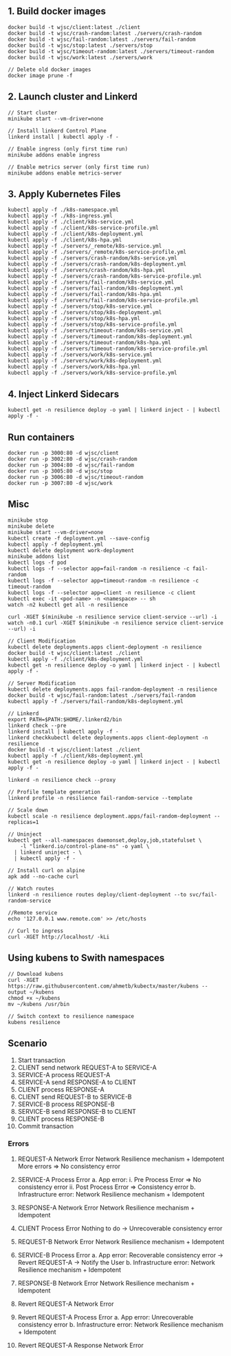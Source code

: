 
## 1. Build docker images
```
docker build -t wjsc/client:latest ./client
docker build -t wjsc/crash-random:latest ./servers/crash-random
docker build -t wjsc/fail-random:latest ./servers/fail-random
docker build -t wjsc/stop:latest ./servers/stop
docker build -t wjsc/timeout-random:latest ./servers/timeout-random
docker build -t wjsc/work:latest ./servers/work

// Delete old docker images
docker image prune -f
```

## 2. Launch cluster and Linkerd 
```
// Start cluster
minikube start --vm-driver=none

// Install linkerd Control Plane
linkerd install | kubectl apply -f -

// Enable ingress (only first time run)
minikube addons enable ingress

// Enable metrics server (only first time run)
minikube addons enable metrics-server

```

## 3. Apply Kubernetes Files
```
kubectl apply -f ./k8s-namespace.yml
kubectl apply -f ./k8s-ingress.yml
kubectl apply -f ./client/k8s-service.yml
kubectl apply -f ./client/k8s-service-profile.yml
kubectl apply -f ./client/k8s-deployment.yml
kubectl apply -f ./client/k8s-hpa.yml
kubectl apply -f ./servers/_remote/k8s-service.yml
kubectl apply -f ./servers/_remote/k8s-service-profile.yml
kubectl apply -f ./servers/crash-random/k8s-service.yml
kubectl apply -f ./servers/crash-random/k8s-deployment.yml
kubectl apply -f ./servers/crash-random/k8s-hpa.yml
kubectl apply -f ./servers/crash-random/k8s-service-profile.yml
kubectl apply -f ./servers/fail-random/k8s-service.yml
kubectl apply -f ./servers/fail-random/k8s-deployment.yml
kubectl apply -f ./servers/fail-random/k8s-hpa.yml
kubectl apply -f ./servers/fail-random/k8s-service-profile.yml
kubectl apply -f ./servers/stop/k8s-service.yml
kubectl apply -f ./servers/stop/k8s-deployment.yml
kubectl apply -f ./servers/stop/k8s-hpa.yml
kubectl apply -f ./servers/stop/k8s-service-profile.yml
kubectl apply -f ./servers/timeout-random/k8s-service.yml
kubectl apply -f ./servers/timeout-random/k8s-deployment.yml
kubectl apply -f ./servers/timeout-random/k8s-hpa.yml
kubectl apply -f ./servers/timeout-random/k8s-service-profile.yml
kubectl apply -f ./servers/work/k8s-service.yml
kubectl apply -f ./servers/work/k8s-deployment.yml
kubectl apply -f ./servers/work/k8s-hpa.yml
kubectl apply -f ./servers/work/k8s-service-profile.yml

```

## 4. Inject Linkerd Sidecars
```
kubectl get -n resilience deploy -o yaml | linkerd inject - | kubectl apply -f -

```

## Run containers
```
docker run -p 3000:80 -d wjsc/client
docker run -p 3002:80 -d wjsc/crash-random
docker run -p 3004:80 -d wjsc/fail-random
docker run -p 3005:80 -d wjsc/stop
docker run -p 3006:80 -d wjsc/timeout-random
docker run -p 3007:80 -d wjsc/work
```

## Misc
```
minikube stop
minikube delete
minikube start --vm-driver=none
kubectl create -f deployment.yml --save-config
kubectl apply -f deployment.yml
kubectl delete deployment work-deployment
minikube addons list
kubectl logs -f pod
kubectl logs -f --selector app=fail-random -n resilience -c fail-random
kubectl logs -f --selector app=timeout-random -n resilience -c timeout-random
kubectl logs -f --selector app=client -n resilience -c client
kubectl exec -it <pod-name> -n <namespace> -- sh
watch -n2 kubectl get all -n resilience

curl -XGET $(minikube -n resilience service client-service --url) -i
watch -n0.1 curl -XGET $(minikube -n resilience service client-service --url) -i

// Client Modification
kubectl delete deployments.apps client-deployment -n resilience
docker build -t wjsc/client:latest ./client
kubectl apply -f ./client/k8s-deployment.yml
kubectl get -n resilience deploy -o yaml | linkerd inject - | kubectl apply -f -

// Server Modification
kubectl delete deployments.apps fail-random-deployment -n resilience
docker build -t wjsc/fail-random:latest ./servers/fail-random
kubectl apply -f ./servers/fail-random/k8s-deployment.yml

// Linkerd
export PATH=$PATH:$HOME/.linkerd2/bin
linkerd check --pre
linkerd install | kubectl apply -f -
linkerd checkkubectl delete deployments.apps client-deployment -n resilience
docker build -t wjsc/client:latest ./client
kubectl apply -f ./client/k8s-deployment.yml
kubectl get -n resilience deploy -o yaml | linkerd inject - | kubectl apply -f -

linkerd -n resilience check --proxy

// Profile template generation
linkerd profile -n resilience fail-random-service --template

// Scale down
kubectl scale -n resilience deployment.apps/fail-random-deployment --replicas=1

// Uninject
kubectl get --all-namespaces daemonset,deploy,job,statefulset \
    -l "linkerd.io/control-plane-ns" -o yaml \
  | linkerd uninject - \
  | kubectl apply -f -

// Install curl on alpine
apk add --no-cache curl

// Watch routes
linkerd -n resilience routes deploy/client-deployment --to svc/fail-random-service

//Remote service
echo '127.0.0.1 www.remote.com' >> /etc/hosts

// Curl to ingress
curl -XGET http://localhost/ -kLi
```

## Using kubens to Swith namespaces
```
// Download kubens
curl -XGET https://raw.githubusercontent.com/ahmetb/kubectx/master/kubens --output ~/kubens
chmod +x ~/kubens
mv ~/kubens /usr/bin

// Switch context to resilience namespace
kubens resilience
```

## Scenario

1. Start transaction
2. CLIENT send network REQUEST-A to SERVICE-A
3. SERVICE-A process REQUEST-A
4. SERVICE-A send RESPONSE-A to CLIENT
5. CLIENT process RESPONSE-A
6. CLIENT send REQUEST-B to SERVICE-B
7. SERVICE-B process RESPONSE-B
8. SERVICE-B send RESPONSE-B to CLIENT
9. CLIENT process RESPONSE-B
10. Commit transaction

### Errors

1. REQUEST-A Network Error
    Network Resilience mechanism + Idempotent
        More errors => No consistency error

2. SERVICE-A Process Error
    a. App error: 
        i. Pre Process Error => No consistency error
        ii. Post Process Error => Consistency error
    b. Infrastructure error: Network Resilience mechanism + Idempotent

3. RESPONSE-A Network Error
    Network Resilience mechanism + Idempotent

4. CLIENT Process Error
    Nothing to do -> Unrecoverable consistency error

5. REQUEST-B Network Error
    Network Resilience mechanism + Idempotent

6. SERVICE-B Process Error
    a. App error: Recoverable consistency error -> Revert REQUEST-A -> Notify the User
    b. Infrastructure error: Network Resilience mechanism + Idempotent

7. RESPONSE-B Network Error
    Network Resilience mechanism + Idempotent

8. Revert REQUEST-A Network Error

9. Revert REQUEST-A Process Error
    a. App error: Unrecoverable consistency error
    b. Infrastructure error: Network Resilience mechanism + Idempotent

10. Revert REQUEST-A Response Network Error